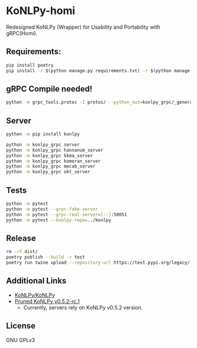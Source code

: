 # KoNLPy-homi
Redesigned KoNLPy (Wrapper) for Usability and Portability with gRPC(Homi).

## Requirements:
```bash
pip install poetry
pip install -r $(python manage.py requirements.txt) -r $(python manage.py requirements-dev.txt)
```

## gRPC Compile needed!
```bash
python -m grpc_tools.protoc -I protos/ --python_out=konlpy_grpc/_generated/ --grpc_python_out=konlpy_grpc/_generated/ protos/*.proto
```

## Server
```bash
python -m pip install konlpy
```

```bash
python -m konlpy_grpc server
python -m konlpy_grpc hannanum_server
python -m konlpy_grpc kkma_server
python -m konlpy_grpc komoran_server
python -m konlpy_grpc mecab_server
python -m konlpy_grpc okt_server
```

## Tests
```bash
python -m pytest
python -m pytest --grpc-fake-server
python -m pytest --grpc-real-server=[::]:50051
python -m pytest --konlpy-repo=../konlpy
```

## Release
```bash
rm -rf dist/
poetry publish --build -r test
poetry run twine upload --repository-url https://test.pypi.org/legacy/ dist/*
```


## Additional Links
- [KoNLPy/KoNLPy](https://github.com/konlpy/konlpy)
- [Pruned KoNLPy v0.5.2-rc.1](https://github.com/minhoryang/konlpy)
  - Currently, servers rely on KoNLPy v0.5.2 version.

## License
GNU GPLv3
